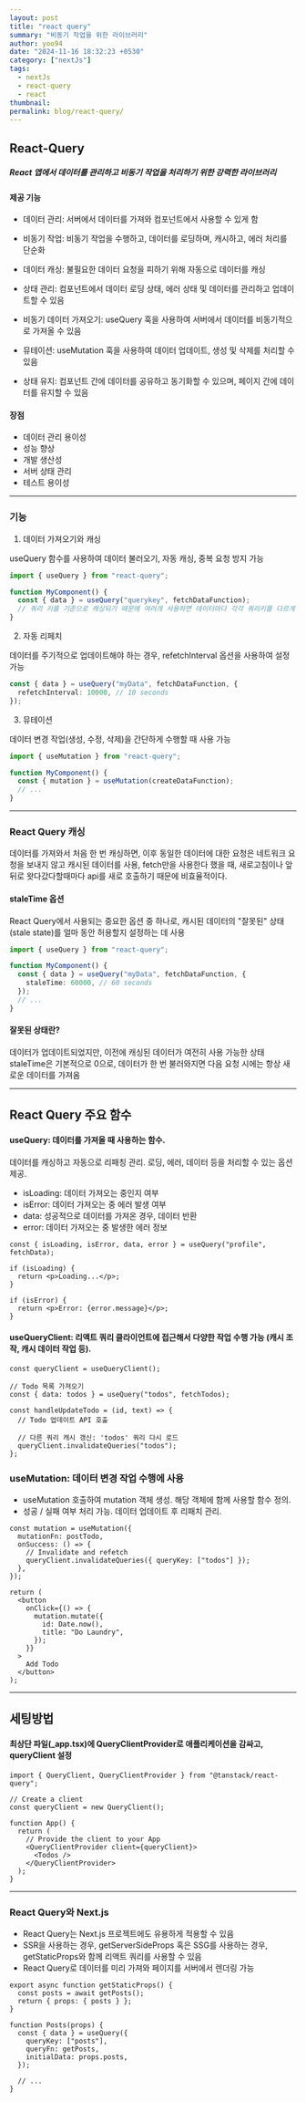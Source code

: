 ```yaml
---
layout: post
title: "react query"
summary: "비동기 작업을 위한 라이브러리"
author: yoo94
date: "2024-11-16 18:32:23 +0530"
category: ["nextJs"]
tags:
  - nextJs
  - react-query
  - react
thumbnail:
permalink: blog/react-query/
---
```


## React-Query

##### React 앱에서 데이터를 관리하고 비동기 작업을 처리하기 위한 강력한 라이브러리

#### 제공 기능

- 데이터 관리: 서버에서 데이터를 가져와 컴포넌트에서 사용할 수 있게 함
- 비동기 작업: 비동기 작업을 수행하고, 데이터를 로딩하며, 캐시하고, 에러 처리를 단순화

- 데이터 캐싱: 불필요한 데이터 요청을 피하기 위해 자동으로 데이터를 캐싱
- 상태 관리: 컴포넌트에서 데이터 로딩 상태, 에러 상태 및 데이터를 관리하고 업데이트할 수 있음
- 비동기 데이터 가져오기: useQuery 훅을 사용하여 서버에서 데이터를 비동기적으로 가져올 수 있음
- 뮤테이션: useMutation 훅을 사용하여 데이터 업데이트, 생성 및 삭제를 처리할 수 있음
- 상태 유지: 컴포넌트 간에 데이터를 공유하고 동기화할 수 있으며, 페이지 간에 데이터를 유지할 수 있음

#### 장점

- 데이터 관리 용이성
- 성능 향상
- 개발 생산성
- 서버 상태 관리
- 테스트 용이성

---

### 기능

1. 데이터 가져오기와 캐싱

useQuery 함수를 사용하여 데이터 불러오기, 자동 캐싱, 중복 요청 방지 가능

```ts
import { useQuery } from "react-query";

function MyComponent() {
  const { data } = useQuery("querykey", fetchDataFunction);
  // 쿼리 키를 기준으로 캐싱되기 때문에 여러개 사용하면 데이터마다 각각 쿼리키를 다르게 줘야한다.
}
```

2. 자동 리페치

데이터를 주기적으로 업데이트해야 하는 경우, refetchInterval 옵션을 사용하여 설정 가능

```ts
const { data } = useQuery("myData", fetchDataFunction, {
  refetchInterval: 10000, // 10 seconds
});
```

3. 뮤테이션

데이터 변경 작업(생성, 수정, 삭제)을 간단하게 수행할 때 사용 가능

```ts
import { useMutation } from "react-query";

function MyComponent() {
  const { mutation } = useMutation(createDataFunction);
  // ...
}
```

---

### React Query 캐싱

데이터를 가져와서 처음 한 번 캐싱하면, 이후 동일한 데이터에 대한 요청은 네트워크 요청을 보내지 않고 캐시된 데이터를 사용,
fetch만을 사용한다 했을 때, 새로고침이나 앞뒤로 왓다갔다할때마다 api를 새로 호출하기 때문에 비효율적이다.

#### staleTime 옵션

React Query에서 사용되는 중요한 옵션 중 하나로, 캐시된 데이터의 "잘못된" 상태(stale state)를 얼마 동안 허용할지 설정하는 데 사용

```ts
import { useQuery } from "react-query";

function MyComponent() {
  const { data } = useQuery("myData", fetchDataFunction, {
    staleTime: 60000, // 60 seconds
  });
  // ...
}
```

#### 잘못된 상태란?

데이터가 업데이트되었지만, 이전에 캐싱된 데이터가 여전히 사용 가능한 상태
staleTime은 기본적으로 0으로, 데이터가 한 번 불러와지면 다음 요청 시에는 항상 새로운 데이터를 가져옴

---

## React Query 주요 함수

#### useQuery: 데이터를 가져올 때 사용하는 함수.

데이터를 캐싱하고 자동으로 리패칭 관리. 로딩, 에러, 데이터 등을 처리할 수 있는 옵션 제공.

- isLoading: 데이터 가져오는 중인지 여부
- isError: 데이터 가져오는 중 에러 발생 여부
- data: 성공적으로 데이터를 가져온 경우, 데이터 반환
- error: 데이터 가져오는 중 발생한 에러 정보

```tsx
const { isLoading, isError, data, error } = useQuery("profile", fetchData);

if (isLoading) {
  return <p>Loading...</p>;
}

if (isError) {
  return <p>Error: {error.message}</p>;
}
```

#### useQueryClient: 리액트 쿼리 클라이언트에 접근해서 다양한 작업 수행 가능 (캐시 조작, 캐시 데이터 작업 등).

```tsx
const queryClient = useQueryClient();

// Todo 목록 가져오기
const { data: todos } = useQuery("todos", fetchTodos);

const handleUpdateTodo = (id, text) => {
  // Todo 업데이트 API 호출

  // 다른 쿼리 캐시 갱신: 'todos' 쿼리 다시 로드
  queryClient.invalidateQueries("todos");
};
```

### useMutation: 데이터 변경 작업 수행에 사용

- useMutation 호출하여 mutation 객체 생성. 해당 객체에 함께 사용할 함수 정의.
- 성공 / 실패 여부 처리 가능. 데이터 업데이트 후 리패치 관리.

```tsx
const mutation = useMutation({
  mutationFn: postTodo,
  onSuccess: () => {
    // Invalidate and refetch
    queryClient.invalidateQueries({ queryKey: ["todos"] });
  },
});

return (
  <button
    onClick={() => {
      mutation.mutate({
        id: Date.now(),
        title: "Do Laundry",
      });
    }}
  >
    Add Todo
  </button>
);
```

---

## 세팅방법

#### 최상단 파일(\_app.tsx)에 QueryClientProvider로 애플리케이션을 감싸고, queryClient 설정

```tsx
import { QueryClient, QueryClientProvider } from "@tanstack/react-query";

// Create a client
const queryClient = new QueryClient();

function App() {
  return (
    // Provide the client to your App
    <QueryClientProvider client={queryClient}>
      <Todos />
    </QueryClientProvider>
  );
}
```

---

### React Query와 Next.js

- React Query는 Next.js 프로젝트에도 유용하게 적용할 수 있음
- SSR을 사용하는 경우, getServerSideProps 혹은 SSG를 사용하는 경우, getStaticProps와 함께 리액트 쿼리를 사용할 수 있음
- React Query로 데이터를 미리 가져와 페이지를 서버에서 렌더링 가능

```tsx
export async function getStaticProps() {
  const posts = await getPosts();
  return { props: { posts } };
}

function Posts(props) {
  const { data } = useQuery({
    queryKey: ["posts"],
    queryFn: getPosts,
    initialData: props.posts,
  });

  // ...
}
```
